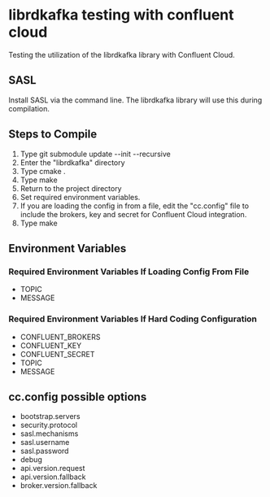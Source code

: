 # librdkafka testing with confluent cloud
Testing the utilization of the librdkafka library with Confluent Cloud.

## SASL
Install SASL via the command line. The librdkafka library will use this during compilation.

## Steps to Compile
1) Type git submodule update --init --recursive
2) Enter the "librdkafka" directory
3) Type cmake .
4) Type make
5) Return to the project directory
6) Set required environment variables.
7) If you are loading the config in from a file, edit the "cc.config" file to include the brokers, key and secret for Confluent Cloud integration.
8) Type make

## Environment Variables
### Required Environment Variables If Loading Config From File
- TOPIC
- MESSAGE

### Required Environment Variables If Hard Coding Configuration
- CONFLUENT_BROKERS
- CONFLUENT_KEY
- CONFLUENT_SECRET
- TOPIC
- MESSAGE

## cc.config possible options
- bootstrap.servers
- security.protocol
- sasl.mechanisms
- sasl.username
- sasl.password
- debug
- api.version.request
- api.version.fallback
- broker.version.fallback
